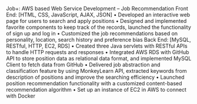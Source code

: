 Job+: AWS based Web Service Development – Job Recommendation Front End: [HTML, CSS, JavaScript, AJAX, JSON]
• Developed an interactive web page for users to search and apply positions
• Designed and implemented favorite components to keep track of the records, launched the functionality of sign up
and log in
• Customized the job recommendations based on personality, location, search history and preference bias Back End: [MySQL, RESTful, HTTP, EC2, RDS]
• Created three Java servlets with RESTful APIs to handle HTTP requests and responses
• Integrated AWS RDS with GitHub API to store position data as relational data format, and implemented MySQL Client
to fetch data from GitHub
• Delivered job abstraction and classification feature by using MonkeyLearn API, extracted keywords from description
of positions and improve the searching efficiency
• Launched position recommendation functionality with a customized content-based recommendation algorithm
• Set up an instance of EC2 in AWS to connect with Docker
